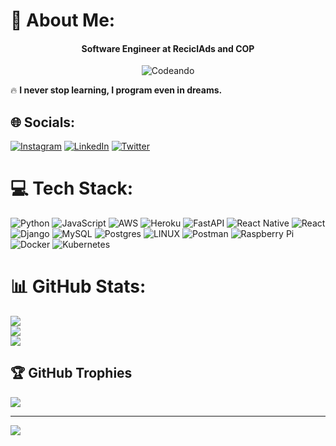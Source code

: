 # 💫 About Me:
<h4 align="center">Software Engineer at ReciclAds and COP</h4>

<p align="center">
  <img src="https://media.giphy.com/media/iIqmM5tTjmpOB9mpbn/giphy.gif" alt="Codeando">
</p>
<p>🔥 <strong>I never stop learning, I program even in dreams.</strong></p>


## 🌐 Socials:
[![Instagram](https://img.shields.io/badge/Instagram-%23E4405F.svg?logo=Instagram&logoColor=white)](https://instagram.com/https://instagram.com/motrandavidsanchez?igshid=MzNlNGNkZWQ4Mg==) [![LinkedIn](https://img.shields.io/badge/LinkedIn-%230077B5.svg?logo=linkedin&logoColor=white)](https://linkedin.com/in/https://www.linkedin.com/in/david-sanchez-motran/) [![Twitter](https://img.shields.io/badge/Twitter-%231DA1F2.svg?logo=Twitter&logoColor=white)](https://twitter.com/https://twitter.com/sanchezmotran?t=BteWJFH8sy_-JTTS7eIaxg&s=09) 

# 💻 Tech Stack:
![Python](https://img.shields.io/badge/python-3670A0?style=for-the-badge&logo=python&logoColor=ffdd54) ![JavaScript](https://img.shields.io/badge/javascript-%23323330.svg?style=for-the-badge&logo=javascript&logoColor=%23F7DF1E) ![AWS](https://img.shields.io/badge/AWS-%23FF9900.svg?style=for-the-badge&logo=amazon-aws&logoColor=white) ![Heroku](https://img.shields.io/badge/heroku-%23430098.svg?style=for-the-badge&logo=heroku&logoColor=white) ![FastAPI](https://img.shields.io/badge/FastAPI-005571?style=for-the-badge&logo=fastapi) ![React Native](https://img.shields.io/badge/react_native-%2320232a.svg?style=for-the-badge&logo=react&logoColor=%2361DAFB) ![React](https://img.shields.io/badge/react-%2320232a.svg?style=for-the-badge&logo=react&logoColor=%2361DAFB) ![Django](https://img.shields.io/badge/django-%23092E20.svg?style=for-the-badge&logo=django&logoColor=white) ![MySQL](https://img.shields.io/badge/mysql-%2300f.svg?style=for-the-badge&logo=mysql&logoColor=white) ![Postgres](https://img.shields.io/badge/postgres-%23316192.svg?style=for-the-badge&logo=postgresql&logoColor=white) ![LINUX](https://img.shields.io/badge/Linux-FCC624?style=for-the-badge&logo=linux&logoColor=black) ![Postman](https://img.shields.io/badge/Postman-FF6C37?style=for-the-badge&logo=postman&logoColor=white) ![Raspberry Pi](https://img.shields.io/badge/-RaspberryPi-C51A4A?style=for-the-badge&logo=Raspberry-Pi) ![Docker](https://img.shields.io/badge/docker-%230db7ed.svg?style=for-the-badge&logo=docker&logoColor=white) ![Kubernetes](https://img.shields.io/badge/kubernetes-%23326ce5.svg?style=for-the-badge&logo=kubernetes&logoColor=white)
# 📊 GitHub Stats:
![](https://github-readme-stats.vercel.app/api?username=motrandavidsanchez&theme=blue-green&hide_border=true&include_all_commits=true&count_private=true)<br/>
![](https://github-readme-streak-stats.herokuapp.com/?user=motrandavidsanchez&theme=blue-green&hide_border=true)<br/>
![](https://github-readme-stats.vercel.app/api/top-langs/?username=motrandavidsanchez&theme=blue-green&hide_border=true&include_all_commits=true&count_private=true&layout=compact)

## 🏆 GitHub Trophies
![](https://github-profile-trophy.vercel.app/?username=motrandavidsanchez&theme=dark_dimmed&no-frame=true&no-bg=false&margin-w=4)

---
[![](https://visitcount.itsvg.in/api?id=motrandavidsanchez&icon=0&color=3)](https://visitcount.itsvg.in)

<!-- Proudly created with GPRM ( https://gprm.itsvg.in ) -->
